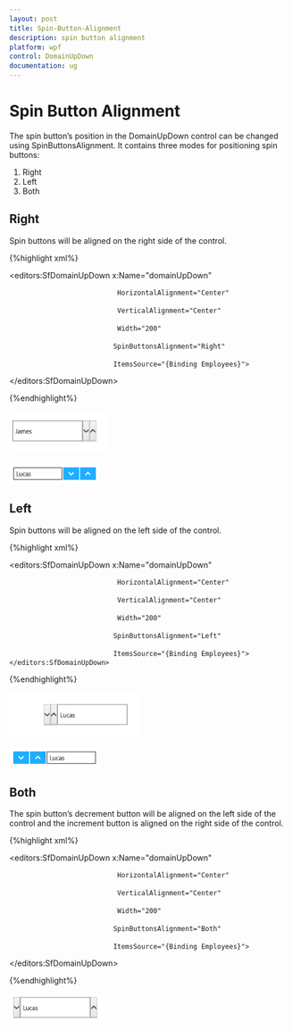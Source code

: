 ```yaml
---
layout: post
title: Spin-Button-Alignment
description: spin button alignment
platform: wpf
control: DomainUpDown
documentation: ug
---
```


# Spin Button Alignment

The spin button’s position in the DomainUpDown control can be changed using SpinButtonsAlignment. It contains three modes for positioning spin buttons:

1. Right
2. Left
3. Both

## Right

Spin buttons will be aligned on the right side of the control.


{%highlight xml%}




<editors:SfDomainUpDown x:Name="domainUpDown"

                               HorizontalAlignment="Center"

                               VerticalAlignment="Center"

                               Width="200" 

                              SpinButtonsAlignment="Right"

                              ItemsSource="{Binding Employees}">

 </editors:SfDomainUpDown>


{%endhighlight%}



![](Spin-Button-Alignment_images/Spin-Button-Alignment_img1.png)





![](Spin-Button-Alignment_images/Spin-Button-Alignment_img2.png)



## Left

Spin buttons will be aligned on the left side of the control.

{%highlight xml%}





<editors:SfDomainUpDown x:Name="domainUpDown"

                               HorizontalAlignment="Center"

                               VerticalAlignment="Center"

                               Width="200" 

                              SpinButtonsAlignment="Left"

                              ItemsSource="{Binding Employees}">        </editors:SfDomainUpDown>



{%endhighlight%}


![](Spin-Button-Alignment_images/Spin-Button-Alignment_img3.png)





![](Spin-Button-Alignment_images/Spin-Button-Alignment_img4.png)



## Both

The spin button’s decrement button will be aligned on the left side of the control and the increment button is aligned on the right side of the control.

{%highlight xml%}





<editors:SfDomainUpDown x:Name="domainUpDown"

                               HorizontalAlignment="Center"

                               VerticalAlignment="Center"

                               Width="200" 

                              SpinButtonsAlignment="Both"

                              ItemsSource="{Binding Employees}">        

</editors:SfDomainUpDown>          


{%endhighlight%}


![](Spin-Button-Alignment_images/Spin-Button-Alignment_img5.png)



